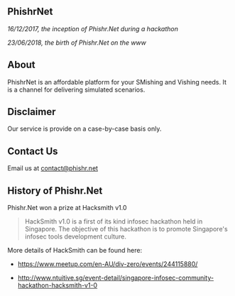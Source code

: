 ## PhishrNet

_16/12/2017, the inception of Phishr.Net during a hackathon_

_23/06/2018, the birth of Phishr.Net on the www_

## About

PhishrNet is an affordable platform for your SMishing and Vishing needs. It is a channel for delivering simulated scenarios.

## Disclaimer

Our service is provide on a case-by-case basis only.

## Contact Us

Email us at contact@phishr.net

## History of Phishr.Net

Phishr.Net won a prize at Hacksmith v1.0

  > HackSmith v1.0 is a first of its kind infosec hackathon held in Singapore. The objective of this hackathon is to promote Singapore's infosec tools development culture.

  More details of HackSmith can be found here:

  - https://www.meetup.com/en-AU/div-zero/events/244115880/

  - http://www.ntuitive.sg/event-detail/singapore-infosec-community-hackathon-hacksmith-v1-0
